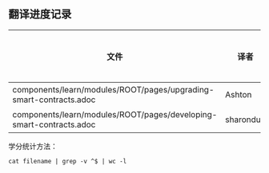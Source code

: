 ## 翻译进度记录


| 文件                                                                |  译者    | 认领时间 | 完成时间 |   校对人 | 校对时间 |  学分 | 校对学分 |
| --------------------------------------------------------------------| --------|----------|---------|----------|-------   | ------|------|
| components/learn/modules/ROOT/pages/upgrading-smart-contracts.adoc  |  Ashton |2020/7/21 |          | Tiny熊  |         | xxx |           |
| components/learn/modules/ROOT/pages/developing-smart-contracts.adoc  |  sharonduu |2020/7/21 |          | Tiny熊  |         | xxx |        |





学分统计方法：
```
cat filename | grep -v ^$ | wc -l
```
